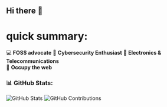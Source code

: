 ## Hi there 👋
# quick summary:
💻 **FOSS advocate**
🔐 **Cybersecurity Enthusiast** 
📡 **Electronics & Telecommunications**    
🏴 **Occupy the web**

### 📊 GitHub Stats:
![GitHub Stats](https://github-readme-stats.vercel.app/api?username=qbixxx&show_icons=true&theme=chartreuse-dark) ![GitHub Contributions](https://github-readme-streak-stats.herokuapp.com/?user=TU_USUARIO&theme=chartreuse-dark)
